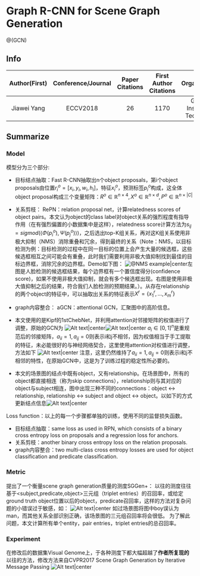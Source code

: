# Graph R-CNN for Scene Graph Generation
@(GCN)
## Info
|Author(First)|Conference/Journal|Paper Citations|First Author Citations|Organizations|
|:------------:|:----------:|:-------:|:--:|:--:|
|Jiawei Yang|ECCV2018|26|1170|Georgia Institute of Technology|

## Summarize
### Model
模型分为三个部分:
- 目标结点抽取：Fast R-CNN抽取出n个object proposals，第i个object proposals由位置$r_i^o=[x_i,y_i,w_i,h_i]$，特征$x_i^o$，预测标签$p_i^o$构成，这全体object proposal构成三个变量矩阵：$R^o\in\mathbb{R}^{n\times 4},X^o\in\mathbb{R}^{n\times d},P^o\in\mathbb{R}^{n\times|C|}$
- 关系剪枝： RePN：relation proposal net，计算relatedness scores of object pairs。本文认为object的class label对object关系的强烈程度有指导作用（在有强烈偏置的小数据集中是这样），relatedness score计算方法为$s_{ij} = sigmod(\langle\Phi(p_i^o),\Psi(p_j^o)\rangle)$，之后选出top-K组关系，再对这K组关系使用非极大抑制（NMS）消除重叠和冗余，得到最终的关系（Note：NMS，以目标检测为例：目标检测的过程中在同一目标的位置上会产生大量的候选框，这些候选框相互之间可能会有重叠，此时我们需要利用非极大值抑制找到最佳的目标边界框，消除冗余的边界框。Demo如下图：
![@NMS example|center](./1557046769106.png)左图是人脸检测的候选框结果，每个边界框有一个置信度得分(confidence score)，如果不使用非极大值抑制，就会有多个候选框出现。右图是使用非极大值抑制之后的结果，符合我们人脸检测的预期结果。）。从存在relationship的两个object的特征中，可以抽取出关系的特征表示$X^r=\{x_1^r,...,x_m^r\}$
- graph内容整合： aGCN：attentional GCN，汇聚图中的高阶信息。
 - 本文使用的是Kipf的1stChebNet，并利用attention对邻接矩阵的权值进行了调整，原始的GCN为
 ![Alt text|center](./1557045802888.png)![Alt text|center](./1557045812670.png)
  $a_i\in[0,1]^n$是重规范后的邻接矩阵，$a_{ii}=1,a_{ij}=0$则表示i和j不相邻，因为权值相当于手工提取的特征，未必能很好的与神经网络契合，这里使用attention对权值进行调整，方法如下
  ![Alt text|center](./1557046046645.png)
注意，这里仍然维持了$a_{ii}=1,a_{ij}=0$则表示i和j不相邻的特性，在原始GCN中，这是为了训练过程的稳定性所必要的。

 - 本文的场景图的结点中既有object，又有relationship。在场景图中，所有的object都直接相连（称为skip connections），relationship则与其对应的object与subject相连，图中出现三种不同的connections：object ↔ relationship, relationship ↔ subject and object ↔ object。以如下的方式更新结点信息![Alt text|center](./1557048154775.png)


Loss function：以上的每一个步骤都单独的训练，使用不同的监督损失函数。
- 目标结点抽取：same loss as used in RPN, which consists of a binary cross entropy loss on proposals and a regression loss for anchors.
- 关系剪枝：another binary cross entropy loss on the relation proposals.
- graph内容整合：two multi-class cross entropy losses are used for object classification and predicate classification.




 
### Metric
 提出了一个衡量scene graph generation质量的测度SGGen+：
 以往的测度往往基于<subject,predicate,object>三元组（triplet entries）的召回率，或给定ground truth object位置以后的object，predicate召回率，这样的方法对复杂问题的小错误过于敏感，如：
 ![Alt text|center](./1557044347942.png)
如过场景图将图中boy误认为man，而其他关系全部识别正确，该场景图的三元组召回率将会很低。
为了解此问题，本文计算所有单个entity，pair entries，triplet entries的总召回率。

### Experiment
在修改后的数据集Visual Genome上，于各种测度下都大幅超越了**作者所复现的**以往的方法，修改方法来自CVPR2017 Scene Graph Generation by Iterative Message Passing
![Alt text|center](./1557048862858.png)
